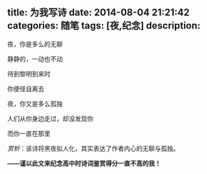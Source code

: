 title: 为我写诗
date: 2014-08-04 21:21:42
categories: 随笔
tags: [夜,纪念]
description: 
---
夜，你是多么的无聊

静静的，一动也不动

待到黎明到来时

你便径自离去

夜，你又是多么孤独

人们从你身边走过，却没发现你

而你一直在那里

*赏析*：该诗将黑夜拟人化，其实表达了作者内心的无聊与孤独。

**——谨以此文来纪念高中时诗词鉴赏得分一直不高的我！**